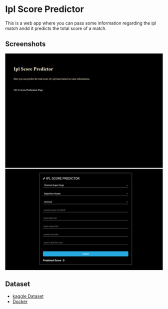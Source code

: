 
# Ipl Score Predictor

This is a web app where you can pass some information regarding the ipl match andd it predicts the total score of a match.

## Screenshots
![](images/main_page.png)
![](images/predict_page.png)
  
## Dataset

- [kaggle Dataset](https://www.kaggle.com/veeralakrishna/cricsheet-a-retrosheet-for-cricket)
- [Docker](https://www.docker.com/)
  
